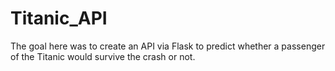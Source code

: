 # Titanic_API

The goal here was to create an API via Flask to predict whether a passenger of the Titanic would survive the crash or not.
